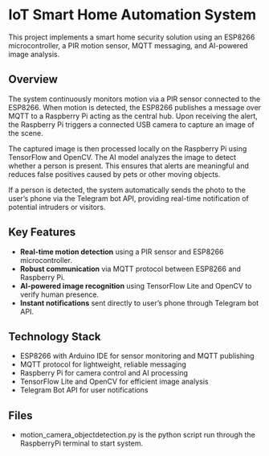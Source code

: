 # IoT Smart Home Automation System

This project implements a smart home security solution using an ESP8266 microcontroller, a PIR motion sensor, MQTT messaging, and AI-powered image analysis.

## Overview

The system continuously monitors motion via a PIR sensor connected to the ESP8266. When motion is detected, the ESP8266 publishes a message over MQTT to a Raspberry Pi acting as the central hub. Upon receiving the alert, the Raspberry Pi triggers a connected USB camera to capture an image of the scene.

The captured image is then processed locally on the Raspberry Pi using TensorFlow and OpenCV. The AI model analyzes the image to detect whether a person is present. This ensures that alerts are meaningful and reduces false positives caused by pets or other moving objects.

If a person is detected, the system automatically sends the photo to the user’s phone via the Telegram bot API, providing real-time notification of potential intruders or visitors.

## Key Features

- **Real-time motion detection** using a PIR sensor and ESP8266 microcontroller.
- **Robust communication** via MQTT protocol between ESP8266 and Raspberry Pi.
- **AI-powered image recognition** using TensorFlow Lite and OpenCV to verify human presence.
- **Instant notifications** sent directly to user’s phone through Telegram bot API.

## Technology Stack

- ESP8266 with Arduino IDE for sensor monitoring and MQTT publishing
- MQTT protocol for lightweight, reliable messaging
- Raspberry Pi for camera control and AI processing
- TensorFlow Lite and OpenCV for efficient image analysis
- Telegram Bot API for user notifications

## Files
- motion_camera_objectdetection.py is the python script run through the RaspberryPi terminal to start system. 


